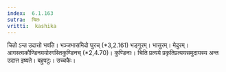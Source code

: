 ```yaml
---
index:  6.1.163
sutra:  चितः
vritti:  kashika 
---
```


चितो ऽन्त उदात्तो भवति। भञ्जभासमिदो घुरच् (*3,2.161) भङ्गुरम्। भासुरम्। मेदुरम्। आगस्त्यकौण्डिनययोरगस्तिकुण्डिनच् (*2,4.70)। कुण्डिनाः। चिति प्रत्यये प्रकृतिप्रत्ययसमुदायस्य अन्त उदात्त इष्यते। बहुपटुः। उच्चकैः।

